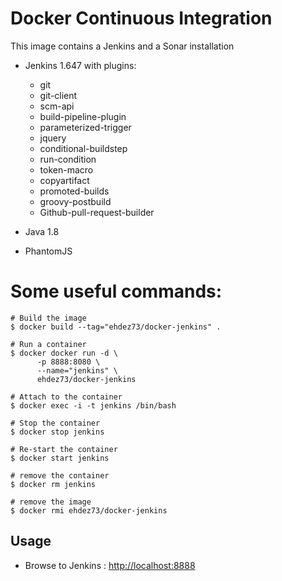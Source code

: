 # Docker Continuous Integration

This image contains a Jenkins and a Sonar installation

* Jenkins 1.647 with plugins:
   * git
   * git-client
   * scm-api
   * build-pipeline-plugin
   * parameterized-trigger
   * jquery
   * conditional-buildstep
   * run-condition
   * token-macro
   * copyartifact
   * promoted-builds
   * groovy-postbuild
   * Github-pull-request-builder

* Java 1.8
* PhantomJS



# Some useful commands:

    # Build the image
    $ docker build --tag="ehdez73/docker-jenkins" .

    # Run a container
    $ docker docker run -d \
          -p 8888:8080 \
          --name="jenkins" \
          ehdez73/docker-jenkins

    # Attach to the container
    $ docker exec -i -t jenkins /bin/bash

    # Stop the container
    $ docker stop jenkins

    # Re-start the container
    $ docker start jenkins

    # remove the container
    $ docker rm jenkins

    # remove the image
    $ docker rmi ehdez73/docker-jenkins


## Usage
* Browse to Jenkins : [http://localhost:8888](http://localhost:8888)
